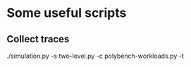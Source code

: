 # Some useful scripts

## Collect traces

./simulation.py -s two-level.py -c polybench-workloads.py -t 
